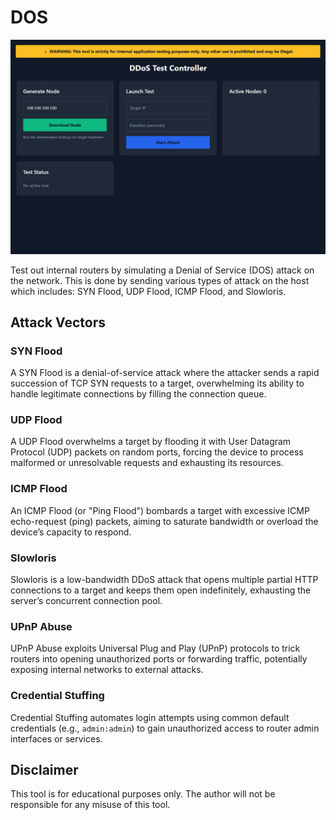 # DOS

![Screenshot](screenshot.png)

Test out internal routers by simulating a Denial of Service (DOS) attack on the network. This is done by sending various types of attack on the host which includes: SYN Flood, UDP Flood, ICMP Flood, and Slowloris.

## Attack Vectors

### SYN Flood  
A SYN Flood is a denial-of-service attack where the attacker sends a rapid succession of TCP SYN requests to a target, overwhelming its ability to handle legitimate connections by filling the connection queue.  

### UDP Flood  
A UDP Flood overwhelms a target by flooding it with User Datagram Protocol (UDP) packets on random ports, forcing the device to process malformed or unresolvable requests and exhausting its resources.  

### ICMP Flood  
An ICMP Flood (or "Ping Flood") bombards a target with excessive ICMP echo-request (ping) packets, aiming to saturate bandwidth or overload the device’s capacity to respond.  

### Slowloris  
Slowloris is a low-bandwidth DDoS attack that opens multiple partial HTTP connections to a target and keeps them open indefinitely, exhausting the server’s concurrent connection pool.  

### UPnP Abuse  
UPnP Abuse exploits Universal Plug and Play (UPnP) protocols to trick routers into opening unauthorized ports or forwarding traffic, potentially exposing internal networks to external attacks.  

### Credential Stuffing  
Credential Stuffing automates login attempts using common default credentials (e.g., `admin:admin`) to gain unauthorized access to router admin interfaces or services.


## Disclaimer
This tool is for educational purposes only. The author will not be responsible for any misuse of this tool.